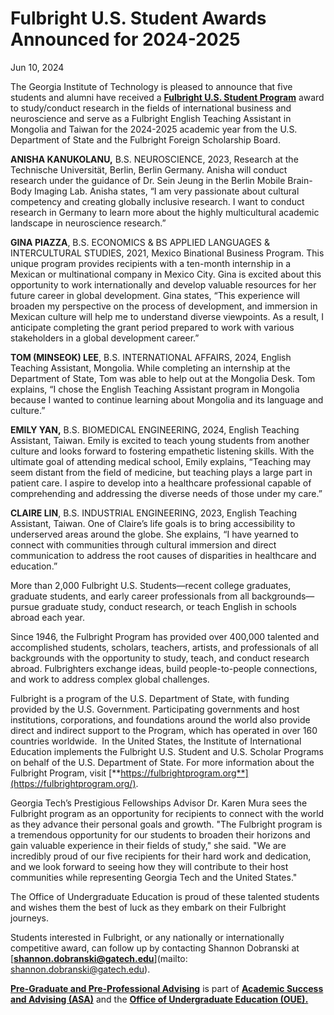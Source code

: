# Fulbright U.S. Student Awards Announced for 2024-2025

Jun 10, 2024


The Georgia Institute of Technology is pleased to announce that five students and alumni have received a [**Fulbright U.S. Student Program**](https://us.fulbrightonline.org/) award to study/conduct research in the fields of international business and neuroscience and serve as a Fulbright English Teaching Assistant in Mongolia and Taiwan for the 2024-2025 academic year from the U.S. Department of State and the Fulbright Foreign Scholarship Board.

**ANISHA KANUKOLANU,** B.S. NEUROSCIENCE, 2023, Research at the Technische Universität, Berlin, Berlin Germany. Anisha will conduct research under the guidance of Dr. Sein Jeung in the Berlin Mobile Brain-Body Imaging Lab. Anisha states, “I am very passionate about cultural competency and creating globally inclusive research. I want to conduct research in Germany to learn more about the highly multicultural academic landscape in neuroscience research.”

**GINA PIAZZA**, B.S. ECONOMICS & BS APPLIED LANGUAGES & INTERCULTURAL STUDIES, 2021, Mexico Binational Business Program. This unique program provides recipients with a ten-month internship in a Mexican or multinational company in Mexico City. Gina is excited about this opportunity to work internationally and develop valuable resources for her future career in global development. Gina states, “This experience will broaden my perspective on the process of development, and immersion in Mexican culture will help me to understand diverse viewpoints. As a result, I anticipate completing the grant period prepared to work with various stakeholders in a global development career.”

**TOM (MINSEOK) LEE**, B.S. INTERNATIONAL AFFAIRS, 2024, English Teaching Assistant, Mongolia. While completing an internship at the Department of State, Tom was able to help out at the Mongolia Desk. Tom explains, “I chose the English Teaching Assistant program in Mongolia because I wanted to continue learning about Mongolia and its language and culture.”

**EMILY YAN,** B.S. BIOMEDICAL ENGINEERING, 2024, English Teaching Assistant, Taiwan. Emily is excited to teach young students from another culture and looks forward to fostering empathetic listening skills. With the ultimate goal of attending medical school, Emily explains, “Teaching may seem distant from the field of medicine, but teaching plays a large part in patient care. I aspire to develop into a healthcare professional capable of comprehending and addressing the diverse needs of those under my care.”

**CLAIRE LIN**, B.S. INDUSTRIAL ENGINEERING, 2023, English Teaching Assistant, Taiwan. One of Claire’s life goals is to bring accessibility to underserved areas around the globe. She explains, “I have yearned to connect with communities through cultural immersion and direct communication to address the root causes of disparities in healthcare and education.”

More than 2,000 Fulbright U.S. Students—recent college graduates, graduate students, and early career professionals from all backgrounds—pursue graduate study, conduct research, or teach English in schools abroad each year.

Since 1946, the Fulbright Program has provided over 400,000 talented and accomplished students, scholars, teachers, artists, and professionals of all backgrounds with the opportunity to study, teach, and conduct research abroad. Fulbrighters exchange ideas, build people-to-people connections, and work to address complex global challenges.

Fulbright is a program of the U.S. Department of State, with funding provided by the U.S. Government. Participating governments and host institutions, corporations, and foundations around the world also provide direct and indirect support to the Program, which has operated in over 160 countries worldwide.  In the United States, the Institute of International Education implements the Fulbright U.S. Student and U.S. Scholar Programs on behalf of the U.S. Department of State. For more information about the Fulbright Program, visit [**https://fulbrightprogram.org**](https://fulbrightprogram.org/).

Georgia Tech’s Prestigious Fellowships Advisor Dr. Karen Mura sees the Fulbright program as an opportunity for recipients to connect with the world as they advance their personal goals and growth. "The Fulbright program is a tremendous opportunity for our students to broaden their horizons and gain valuable experience in their fields of study," she said. "We are incredibly proud of our five recipients for their hard work and dedication, and we look forward to seeing how they will contribute to their host communities while representing Georgia Tech and the United States."

The Office of Undergraduate Education is proud of these talented students and wishes them the best of luck as they embark on their Fulbright journeys.

Students interested in Fulbright, or any nationally or internationally competitive award, can follow up by contacting Shannon Dobranski at [**shannon.dobranski@gatech.edu**](mailto: shannon.dobranski@gatech.edu).

[**Pre-Graduate and Pre-Professional Advising**](http://pgpp.oue.gatech.edu/) is part of [**Academic Success and Advising (ASA)**](https://www.success.gatech.edu/) and the [**Office of Undergraduate Education (OUE).**](https://oue.gatech.edu/)